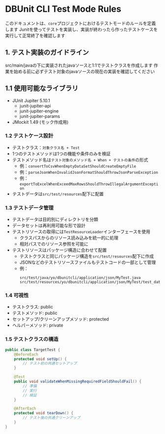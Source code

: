 # DBUnit CLI Test Mode Rules

このドキュメントは、`core`プロジェクトにおけるテストモードのルールを定義します
Junitを使ってテストを実装し、実装が終わったら作ったテストケースを実行して正常終了を確認します

## 1. テスト実装のガイドライン

src/main/javaの下に実装されたjavaソースと1:1でテストクラスを作成します
作業を始める前に必ずテスト対象のjavaソースの現在の実装を確認してください

## 1.1 使用可能なライブラリ
- JUnit Jupiter 5.10.1
  - junit-jupiter-api
  - junit-jupiter-engine
  - junit-jupiter-params
- JMockit 1.49 (モック作成用)

### 1.2 テストケース設計
- テストクラス：`対象クラス名 + Test`
- 1つのテストメソッドは1つの機能や条件のみを検証
- テストメソッド名は`テスト対象のメソッド名 + When + テストの条件`の形式
  - 例：`convertToCsvWhenEmptyDataSetShouldCreateEmptyFile`
  - 例：`parseJsonWhenInvalidJsonFormatShouldThrowJsonParseException`
  - 例：`exportToExcelWhenExceedMaxRowsShouldThrowIllegalArgumentException`
- テストデータは`src/test/resources`配下に配置

### 1.3 テストデータ管理
- テストデータは目的別にディレクトリを分類
- データセットは再利用可能な形で設計
- テストリソースの取得には`TestResourceLoader`インターフェースを使用
  - クラスパスからのリソース読み込みを統一的に処理
  - 相対パスでのリソース参照を可能に
- テストリソースはパッケージ構造に合わせて配置
  - テストクラスと同じパッケージ構造を`src/test/resources`配下に作成
  - JSONなどのテストリソースファイルもテストコードの一部として管理
  - 例：
    ```
    src/test/java/yo/dbunitcli/application/json/MyTest.java
    src/test/resources/yo/dbunitcli/application/json/MyTest/test_data.json
    ```

### 1.4 可視性
- テストクラス: public
- テストメソッド: public
- セットアップ/クリーンアップメソッド: protected
- ヘルパーメソッド: private

### 1.5 テストクラスの構造

```java
public class TargetTest {
    @BeforeEach
    protected void setUp() {
        // テスト前の共通セットアップ
    }

    @Test
    public void validateWhenMissingRequiredFieldShouldFail() {
        // 準備
        // 実行
        // 検証
    }

    @AfterEach
    protected void tearDown() {
        // テスト後の共通クリーンアップ
    }
}
```